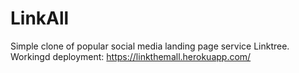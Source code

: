 # LinkAll
Simple clone of popular social media landing page service Linktree.
Workingd deployment: https://linkthemall.herokuapp.com/
